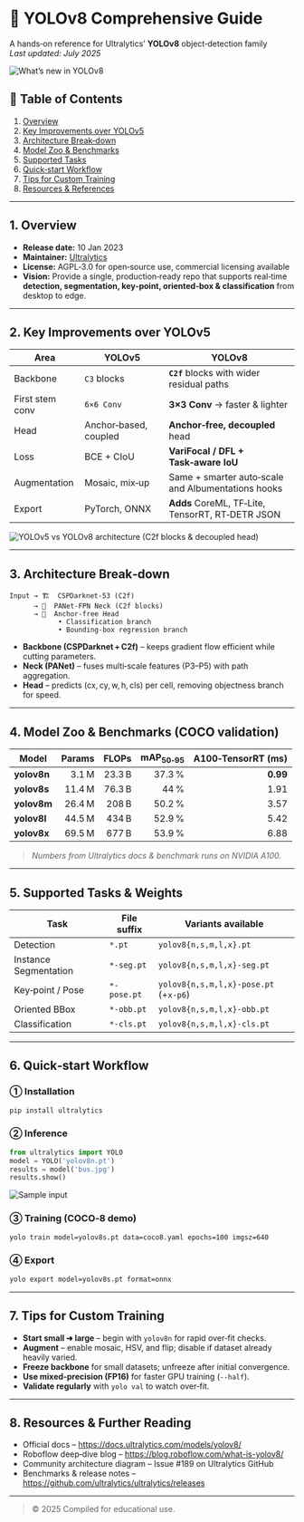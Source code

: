 
# 🦾 YOLOv8 Comprehensive Guide
A hands‑on reference for Ultralytics’ **YOLOv8** object‑detection family  
_Last updated: July 2025_

![What’s new in YOLOv8](https://blog.roboflow.com/content/images/size/w1200/2024/04/image-1791.webp)

## 📑 Table of Contents
1. [Overview](#overview)  
2. [Key Improvements over YOLOv5](#key-improvements)  
3. [Architecture Break‑down](#architecture)  
4. [Model Zoo & Benchmarks](#model-zoo)  
5. [Supported Tasks](#tasks)  
6. [Quick‑start Workflow](#workflow)  
7. [Tips for Custom Training](#tips)  
8. [Resources & References](#resources)  

---

<a id="overview"></a>
## 1. Overview  
* **Release date:** 10 Jan 2023  
* **Maintainer:** [Ultralytics](https://github.com/ultralytics)  
* **License:** AGPL‑3.0 for open‑source use, commercial licensing available  
* **Vision:** Provide a single, production‑ready repo that supports real‑time **detection, segmentation, key‑point, oriented‑box & classification** from desktop to edge.

---

<a id="key-improvements"></a>
## 2. Key Improvements over YOLOv5  

| Area | YOLOv5 | **YOLOv8** |
|------|--------|-----------|
| Backbone | `C3` blocks | **`C2f`** blocks with wider residual paths |
| First stem conv | `6×6 Conv` | **3×3 Conv** → faster & lighter |
| Head | Anchor‑based, coupled | **Anchor‑free, decoupled** head |
| Loss | BCE + CIoU | **VariFocal / DFL + Task‑aware IoU** |
| Augmentation | Mosaic, mix‑up | Same + smarter auto‑scale and Albumentations hooks |
| Export | PyTorch, ONNX | **Adds** CoreML, TF‑Lite, TensorRT, RT‑DETR JSON |

![YOLOv5 vs YOLOv8 architecture (C2f blocks & decoupled head)](https://yolov8.org/wp-content/uploads/2024/01/YOLOv5-vs-YOLOv8-3.webp)

---

<a id="architecture"></a>
## 3. Architecture Break‑down  

```text
Input → 🏗  CSPDarknet‑53 (C2f)  
      → 🔀  PANet‑FPN Neck (C2f blocks)  
      → 🎯  Anchor‑free Head  
            • Classification branch  
            • Bounding‑box regression branch
```

* **Backbone (CSPDarknet + C2f)** – keeps gradient flow efficient while cutting parameters.  
* **Neck (PANet)** – fuses multi‑scale features (P3–P5) with path aggregation.  
* **Head** – predicts (cx, cy, w, h, cls) per cell, removing objectness branch for speed.

---

<a id="model-zoo"></a>
## 4. Model Zoo & Benchmarks (COCO validation)

| Model | Params | FLOPs | mAP<sub>50‑95</sub> | A100‑TensorRT (ms) |
|-------|-------:|------:|--------------------:|-------------------:|
| **yolov8n** | 3.1 M | 23.3 B | 37.3 % | **0.99** |
| **yolov8s** | 11.4 M | 76.3 B | 44 % | 1.91 |
| **yolov8m** | 26.4 M | 208 B | 50.2 % | 3.57 |
| **yolov8l** | 44.5 M | 434 B | 52.9 % | 5.42 |
| **yolov8x** | 69.5 M | 677 B | 53.9 % | 6.88 |

> *Numbers from Ultralytics docs & benchmark runs on NVIDIA A100.*

---

<a id="tasks"></a>
## 5. Supported Tasks & Weights  

| Task | File suffix | Variants available |
|------|-------------|--------------------|
| Detection | `*.pt` | `yolov8{n,s,m,l,x}.pt` |
| Instance Segmentation | `*-seg.pt` | `yolov8{n,s,m,l,x}-seg.pt` |
| Key‑point / Pose | `*-pose.pt` | `yolov8{n,s,m,l,x}-pose.pt` (+`x-p6`) |
| Oriented BBox | `*-obb.pt` | `yolov8{n,s,m,l,x}-obb.pt` |
| Classification | `*-cls.pt` | `yolov8{n,s,m,l,x}-cls.pt` |

---

<a id="workflow"></a>
## 6. Quick‑start Workflow  

### ① Installation  

```bash
pip install ultralytics
```

### ② Inference  

```python
from ultralytics import YOLO
model = YOLO('yolov8n.pt')
results = model('bus.jpg')
results.show()
```

![Sample input](https://raw.githubusercontent.com/ultralytics/yolov5/master/data/images/bus.jpg)

### ③ Training (COCO‑8 demo)

```bash
yolo train model=yolov8s.pt data=coco8.yaml epochs=100 imgsz=640
```

### ④ Export  

```bash
yolo export model=yolov8s.pt format=onnx
```

---

<a id="tips"></a>
## 7. Tips for Custom Training  

* **Start small ➜ large** – begin with `yolov8n` for rapid over‑fit checks.  
* **Augment** – enable mosaic, HSV, and flip; disable if dataset already heavily varied.  
* **Freeze backbone** for small datasets; unfreeze after initial convergence.  
* **Use mixed‑precision (FP16)** for faster GPU training (`--half`).  
* **Validate regularly** with `yolo val` to watch over‑fit.

---

<a id="resources"></a>
## 8. Resources & Further Reading  

* Official docs – <https://docs.ultralytics.com/models/yolov8/>  
* Roboflow deep‑dive blog – <https://blog.roboflow.com/what-is-yolov8/>  
* Community architecture diagram – Issue #189 on Ultralytics GitHub  
* Benchmarks & release notes – <https://github.com/ultralytics/ultralytics/releases>

---

> © 2025 Compiled for educational use.  
